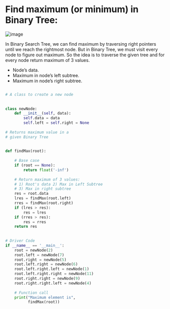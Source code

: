 # Find maximum (or minimum) in Binary Tree:


![image](https://user-images.githubusercontent.com/35987583/153538824-e150aa82-ad4d-4694-8ef4-1e1068787b15.png)


In Binary Search Tree, we can find maximum by traversing right pointers until we reach the rightmost node. But in Binary Tree, we must visit every node to figure out maximum. So the idea is to traverse the given tree and for every node return maximum of 3 values. 

- Node’s data.
- Maximum in node’s left subtree.
- Maximum in node’s right subtree.

```python

# A class to create a new node
 
 
class newNode:
    def __init__(self, data):
        self.data = data
        self.left = self.right = None
 
# Returns maximum value in a
# given Binary Tree
 
 
def findMax(root):
 
    # Base case
    if (root == None):
        return float('-inf')
 
    # Return maximum of 3 values:
    # 1) Root's data 2) Max in Left Subtree
    # 3) Max in right subtree
    res = root.data
    lres = findMax(root.left)
    rres = findMax(root.right)
    if (lres > res):
        res = lres
    if (rres > res):
        res = rres
    return res
 
 
# Driver Code
if __name__ == '__main__':
    root = newNode(2)
    root.left = newNode(7)
    root.right = newNode(5)
    root.left.right = newNode(6)
    root.left.right.left = newNode(1)
    root.left.right.right = newNode(11)
    root.right.right = newNode(9)
    root.right.right.left = newNode(4)
 
    # Function call
    print("Maximum element is",
          findMax(root))
```


